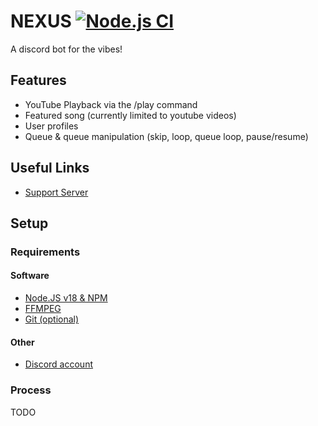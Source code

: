 # NEXUS [![Node.js CI](https://github.com/W0LFB0MB/NEXUS/actions/workflows/node.js.yml/badge.svg)](https://github.com/W0LFB0MB/NEXUS/actions/workflows/node.js.yml)

A discord bot for the vibes!

## Features

* YouTube Playback via the /play command
* Featured song (currently limited to youtube videos)
* User profiles
* Queue & queue manipulation (skip, loop, queue loop, pause/resume)

## Useful Links

* [Support Server](https://discord.gg/mwDmGCnbKF)

## Setup

### Requirements

#### Software

* [Node.JS v18 & NPM](https://nodejs.org/en/download/)
* [FFMPEG](https://ffmpeg.org/download.html)
* [Git (optional)](https://git-scm.com/downloads)

#### Other

* [Discord account](https://discord.com/)

### Process

TODO
